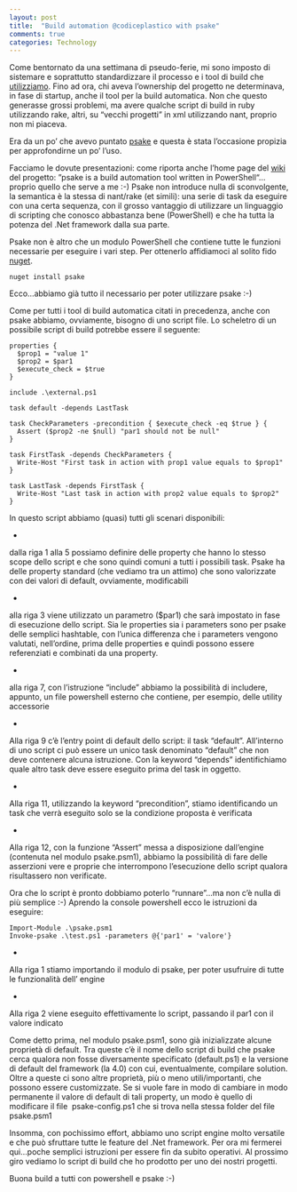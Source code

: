 ```yaml
---
layout: post
title:  "Build automation @codiceplastico with psake"
comments: true
categories: Technology
---
```



Come bentornato da una settimana di pseudo-ferie, mi sono imposto di sistemare e soprattutto standardizzare il processo e i tool di build che [utilizziamo](http://www.codiceplastico.com). Fino ad ora, chi aveva l&#8217;ownership del progetto ne determinava, in fase di startup, anche il tool per la build automatica. Non che questo generasse grossi problemi, ma avere qualche script di build in ruby utilizzando rake, altri, su &#8220;vecchi progetti&#8221; in xml utilizzando nant, proprio non mi piaceva.

Era da un po&#8217; che avevo puntato [psake](https://github.com/psake/psake) e questa è stata l&#8217;occasione propizia per approfondirne un po&#8217; l&#8217;uso.

Facciamo le dovute presentazioni: come riporta anche l&#8217;home page del [wiki](https://github.com/psake/psake/wiki/What-Is-psake%3F) del progetto: &#8221;psake is a build automation tool written in PowerShell&#8220;&#8230;proprio quello che serve a me :-)
Psake non introduce nulla di sconvolgente, la semantica è la stessa di nant/rake (et simili): una serie di task da eseguire con una certa sequenza, con il grosso vantaggio di utilizzare un linguaggio di scripting che conosco abbastanza bene (PowerShell) e che ha tutta la potenza del .Net framework dalla sua parte.

Psake non è altro che un modulo PowerShell che contiene tutte le funzioni necessarie per eseguire i vari step. Per ottenerlo affidiamoci al solito fido [nuget](http://nuget.codeplex.com/).

```
nuget install psake

```

Ecco&#8230;abbiamo già tutto il necessario per poter utilizzare psake :-)

Come per tutti i tool di build automatica citati in precedenza, anche con psake abbiamo, ovviamente, bisogno di uno script file. Lo scheletro di un possibile script di build potrebbe essere il seguente:

```
properties { 
  $prop1 = "value 1"
  $prop2 = $par1 
  $execute_check = $true
}

include .\external.ps1

task default -depends LastTask

task CheckParameters -precondition { $execute_check -eq $true } {
  Assert ($prop2 -ne $null) "par1 should not be null"
}

task FirstTask -depends CheckParameters {
  Write-Host "First task in action with prop1 value equals to $prop1"
}

task LastTask -depends FirstTask {
  Write-Host "Last task in action with prop2 value equals to $prop2"
}

```

In questo script abbiamo (quasi) tutti gli scenari disponibili:

- 
dalla riga 1 alla 5 possiamo definire delle property che hanno lo stesso scope dello script e che sono quindi comuni a tutti i possibili task. Psake ha delle property standard (che vediamo tra un attimo) che sono valorizzate con dei valori di default, ovviamente, modificabili

- 
alla riga 3 viene utilizzato un parametro ($par1) che sarà impostato in fase di esecuzione dello script. Sia le properties sia i parameters sono per psake delle semplici hashtable, con l&#8217;unica differenza che i parameters vengono valutati, nell&#8217;ordine, prima delle properties e quindi possono essere referenziati e combinati da una property.

- 
alla riga 7, con l&#8217;istruzione &#8220;include&#8221; abbiamo la possibilità di includere, appunto, un file powershell esterno che contiene, per esempio, delle utility accessorie

- 
Alla riga 9 c&#8217;è l&#8217;entry point di default dello script: il task &#8220;default&#8221;. All&#8217;interno di uno script ci può essere un unico task denominato &#8220;default&#8221; che non deve contenere alcuna istruzione. Con la keyword &#8220;depends&#8221; identifichiamo quale altro task deve essere eseguito prima del task in oggetto.

- 
Alla riga 11, utilizzando la keyword &#8220;precondition&#8221;, stiamo identificando un task che verrà eseguito solo se la condizione proposta è verificata

- 
Alla riga 12, con la funzione &#8220;Assert&#8221; messa a disposizione dall&#8217;engine (contenuta nel modulo psake.psm1), abbiamo la possibilità di fare delle asserzioni vere e proprie che interrompono l&#8217;esecuzione dello script qualora risultassero non verificate.



Ora che lo script è pronto dobbiamo poterlo &#8220;runnare&#8221;&#8230;ma non c&#8217;è nulla di più semplice :-)
Aprendo la console powershell ecco le istruzioni da eseguire:

```
Import-Module .\psake.psm1
Invoke-psake .\test.ps1 -parameters @{'par1' = 'valore'}

```

- 
Alla riga 1 stiamo importando il modulo di psake, per poter usufruire di tutte le funzionalità dell&#8217; engine

- 
Alla riga 2 viene eseguito effettivamente lo script, passando il par1 con il valore indicato



Come detto prima, nel modulo psake.psm1, sono già inizializzate alcune proprietà di default. Tra queste c&#8217;è il nome dello script di build che psake cerca qualora non fosse diversamente specificato (default.ps1) e la versione di default del framework (la 4.0) con cui, eventualmente, compilare solution.
Oltre a queste ci sono altre proprietà, più o meno utili/importanti, che possono essere customizzate. Se si vuole fare in modo di cambiare in modo permanente il valore di default di tali property, un modo è quello di modificare il file  psake-config.ps1 che si trova nella stessa folder del file psake.psm1

Insomma, con pochissimo effort, abbiamo uno script engine molto versatile e che può sfruttare tutte le feature del .Net framework.
Per ora mi fermerei qui&#8230;poche semplici istruzioni per essere fin da subito operativi. Al prossimo giro vediamo lo script di build che ho prodotto per uno dei nostri progetti.

Buona build a tutti con powershell e psake :-)

